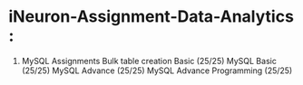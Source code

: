 # iNeuron-Assignment-Data-Analytics :

1. MySQL Assignments
Bulk table creation Basic (25/25)
MySQL Basic (25/25)
MySQL Advance (25/25)
MySQL Advance Programming (25/25)

